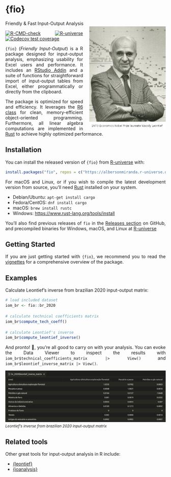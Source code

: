 
<!-- README.md is generated from README.Rmd. Please edit that file -->

# {fio}

<div style="text-align: justify">

Friendly & Fast Input-Output Analysis
<img src="man/figures/leontief.jpg" align="right" width="240px" style="margin-left: 20px;" />

<!-- badges: start -->

[![R-CMD-check](https://github.com/albersonmiranda/fio/actions/workflows/R-CMD-check.yaml/badge.svg)](https://github.com/albersonmiranda/fio/actions/workflows/R-CMD-check.yaml)
[![R-universe](https://albersonmiranda.r-universe.dev/badges/fio)](https://albersonmiranda.r-universe.dev/fio)
[![Codecov test
coverage](https://codecov.io/gh/albersonmiranda/fio/branch/main/graph/badge.svg)](https://app.codecov.io/gh/albersonmiranda/fio?branch=main)
<!-- badges: end -->

`{fio}` (*Friendly Input-Output*) is a R package designed for
input-output analysis, emphasizing usability for Excel users and
performance. It includes an [RStudio
Addin](https://rstudio.github.io/rstudioaddins/) and a suite of
functions for straightforward import of input-output tables from Excel,
either programmatically or directly from the clipboard.

The package is optimized for speed and efficiency. It leverages the [R6
class](https://r6.r-lib.org/) for clean, memory-efficient
object-oriented programming. Furthermore, all linear algebra
computations are implemented in [Rust](https://www.rust-lang.org/) to
achieve highly optimized performance.

## Installation

You can install the released version of `{fio}` from
[R-universe](https://r-universe.dev/) with:

``` r
install.packages("fio", repos = c("https://albersonmiranda.r-universe.dev", "https://cloud.r-project.org"))
```

For macOS and Linux, or if you wish to compile the latest development
version from source, you’ll need [Rust](https://www.rust-lang.org/)
installed on your system.

- Debian/Ubuntu: `apt-get install cargo`
- Fedora/CentOS: `dnf install cargo`
- macOS: `brew install rustc`
- Windows: <https://www.rust-lang.org/tools/install>

You’ll also find previous releases of `fio` in the [Releases
section](https://github.com/albersonmiranda/fio/releases) on GitHub, and
precompiled binaries for Windows, macOS, and Linux at
[R-universe](https://albersonmiranda.r-universe.dev/fio)

## Getting Started

If you are just getting started with `{fio}`, we recommend you to read
the
[vignettes](https://albersonmiranda.github.io/fio/articles/index.html)
for a comprehensive overview of the package.

## Examples

Calculate Leontief’s inverse from brazilian 2020 input-output matrix:

``` r
# load included dataset
iom_br <- fio::br_2020

# calculate technical coefficients matrix
iom_br$compute_tech_coeff()

# calculate Leontief's inverse
iom_br$compute_leontief_inverse()
```

And pronto! 🎉, you’re all good to carry on with your analysis. You can
evoke the Data Viewer to inspect the results with
`iom_br$technical_coefficients_matrix |> View()` and
`iom_br$leontief_inverse_matrix |> View()`.

![](man/figures/example_leontief_inverse.png) *<small>Leontief’s inverse
from brazilian 2020 input-output matrix</small>*

## Related tools

Other great tools for input-output analysis in R include:

- [{leontief}](https://pachamaltese.github.io/leontief/)
- [{ioanalysis}](https://cran.r-project.org/package=ioanalysis)

</div>
